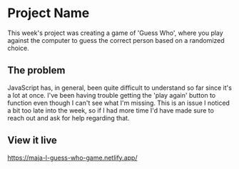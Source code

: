 # Project Name

This week's project was creating a game of 'Guess Who', where you play against the computer to guess the correct person based on a randomized choice.

## The problem

JavaScript has, in general, been quite difficult to understand so far since it's a lot at once. I've been having trouble getting the 'play again' button to function even though I can't 
see what I'm missing. This is an issue I noticed a bit too late into the week, so if I had more time I'd have made sure to reach out and ask for help regarding that.

## View it live
https://maja-l-guess-who-game.netlify.app/
